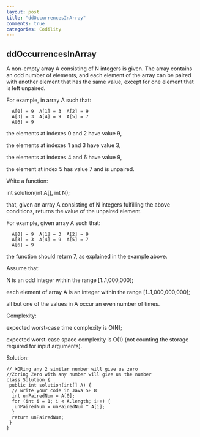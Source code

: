 ```yaml
---
layout: post
title: "ddOccurrencesInArray"
comments: true
categories: Codility
---
```


## ddOccurrencesInArray

A non-empty array A consisting of N integers is given. The array contains an odd number of elements, and each element of the array can be paired with another element that has the same value, except for one element that is left unpaired.

For example, in array A such that:

```
  A[0] = 9  A[1] = 3  A[2] = 9
  A[3] = 3  A[4] = 9  A[5] = 7
  A[6] = 9
```
the elements at indexes 0 and 2 have value 9,

the elements at indexes 1 and 3 have value 3,

the elements at indexes 4 and 6 have value 9,

the element at index 5 has value 7 and is unpaired.

Write a function:

int solution(int A[], int N);

that, given an array A consisting of N integers fulfilling the above conditions, returns the value of the unpaired element.

For example, given array A such that:

```
  A[0] = 9  A[1] = 3  A[2] = 9
  A[3] = 3  A[4] = 9  A[5] = 7
  A[6] = 9
```
the function should return 7, as explained in the example above.

Assume that:

N is an odd integer within the range [1..1,000,000];

each element of array A is an integer within the range [1..1,000,000,000];

all but one of the values in A occur an even number of times.

Complexity:

expected worst-case time complexity is O(N);

expected worst-case space complexity is O(1) (not counting the storage required for input arguments).

Solution:

``` 
// XORing any 2 similar number will give us zero 
//Zoring Zero with any number will give us the number
class Solution {
 public int solution(int[] A) {
  // write your code in Java SE 8
  int unPairedNum = A[0];
  for (int i = 1; i < A.length; i++) {
   unPairedNum = unPairedNum ^ A[i];
  }
  return unPairedNum;
 }
}
```
